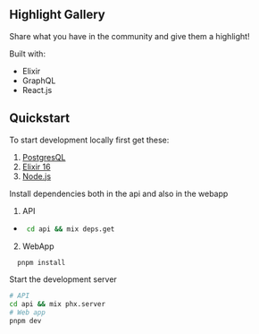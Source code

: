 ## Highlight Gallery

Share what you have in the community and give them a highlight!

Built with:

- Elixir
- GraphQL
- React.js

## Quickstart

To start development locally first get these:

1. [PostgresQL](https://www.postgresql.org/)
2. [Elixir 16](https://elixir-lang.org/)
3. [Node.js](https://nodejs.org/en)

Install dependencies both in the api and also in the webapp

1. API

- ```bash
   cd api && mix deps.get
  ```

2. WebApp

```bash
  pnpm install
```

Start the development server

```bash
# API
cd api && mix phx.server
# Web app
pnpm dev
```
